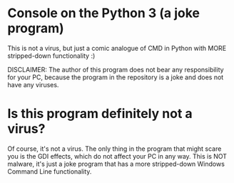 # Console on the Python 3 (a joke program)
This is not a virus, but just a comic analogue of CMD in Python with MORE stripped-down functionality :)

DISCLAIMER: The author of this program does not bear any responsibility for your PC, because the program in the repository is a joke and does not have any viruses.


# Is this program definitely not a virus?
Of course, it's not a virus. The only thing in the program that might scare you is the GDI effects, which do not affect your PC in any way. This is NOT malware, it's just a joke program that has a more stripped-down Windows Command Line functionality.
